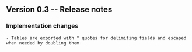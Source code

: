 ## Version 0.3 -- Release notes

### Implementation changes

	- Tables are exported with " quotes for delimiting fields and escaped when needed by doubling them